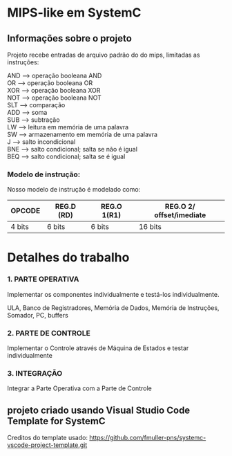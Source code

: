#  MIPS-like em SystemC

## Informações sobre o projeto

Projeto recebe entradas de arquivo padrão do do mips, limitadas as instruções:

AND —> operação booleana AND \
OR —> operação booleana OR \
XOR —> operação booleana XOR \
NOT —> operação booleana NOT\
SLT —> comparação\
ADD —> soma\
SUB —> subtração\
LW —> leitura em memória de uma palavra\
SW —> armazenamento em memória de uma palavra\
J —> salto incondicional\
BNE  —> salto condicional; salta se não é igual\
BEQ —> salto condicional; salta se é igual

### Modelo de instrução: 

Nosso modelo de instrução  é modelado como:

| OPCODE | REG.D (RD) | REG.O 1(R1) | REG.O 2/ offset/imediate  |
|--------|------------|-------------|----------------------------|
| 4 bits | 6 bits | 6 bits | 16 bits|


 #
# Detalhes do trabalho

### 1. PARTE OPERATIVA

Implementar os componentes individualmente e testá-los individualmente.

ULA, Banco de Registradores, Memória de Dados, Memória de Instruções, Somador, PC, buffers

### 2. PARTE DE CONTROLE

Implementar o Controle através de Máquina de Estados e testar individualmente

### 3. INTEGRAÇÃO

Integrar a Parte Operativa com a Parte de Controle



## projeto criado usando Visual Studio Code Template for SystemC
 Creditos do template usado: https://github.com/fmuller-pns/systemc-vscode-project-template.git